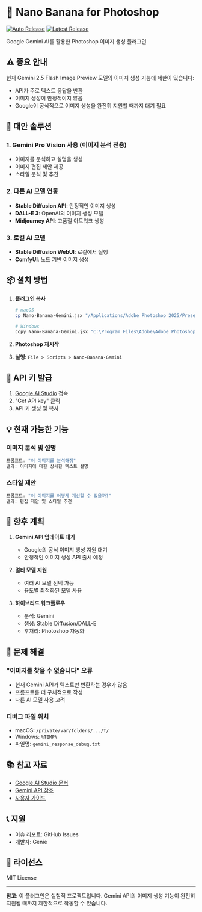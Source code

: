 # 🎨 Nano Banana for Photoshop

[![Auto Release](https://github.com/NewTurn2017/nanobanana/actions/workflows/auto-release.yml/badge.svg)](https://github.com/NewTurn2017/nanobanana/actions/workflows/auto-release.yml)
[![Latest Release](https://img.shields.io/github/v/release/NewTurn2017/nanobanana)](https://github.com/NewTurn2017/nanobanana/releases/latest)

Google Gemini AI를 활용한 Photoshop 이미지 생성 플러그인

## ⚠️ 중요 안내

현재 Gemini 2.5 Flash Image Preview 모델의 이미지 생성 기능에 제한이 있습니다:
- API가 주로 텍스트 응답을 반환
- 이미지 생성이 안정적이지 않음
- Google이 공식적으로 이미지 생성을 완전히 지원할 때까지 대기 필요

## 🔧 대안 솔루션

### 1. Gemini Pro Vision 사용 (이미지 분석 전용)
- 이미지를 분석하고 설명을 생성
- 이미지 편집 제안 제공
- 스타일 분석 및 추천

### 2. 다른 AI 모델 연동
- **Stable Diffusion API**: 안정적인 이미지 생성
- **DALL-E 3**: OpenAI의 이미지 생성 모델
- **Midjourney API**: 고품질 아트워크 생성

### 3. 로컬 AI 모델
- **Stable Diffusion WebUI**: 로컬에서 실행
- **ComfyUI**: 노드 기반 이미지 생성

## 📦 설치 방법

1. **플러그인 복사**
   ```bash
   # macOS
   cp Nano-Banana-Gemini.jsx "/Applications/Adobe Photoshop 2025/Presets/Scripts/"
   
   # Windows
   copy Nano-Banana-Gemini.jsx "C:\Program Files\Adobe\Adobe Photoshop 2025\Presets\Scripts\"
   ```

2. **Photoshop 재시작**

3. **실행**: `File > Scripts > Nano-Banana-Gemini`

## 🔑 API 키 발급

1. [Google AI Studio](https://aistudio.google.com) 접속
2. "Get API key" 클릭
3. API 키 생성 및 복사

## 💡 현재 가능한 기능

### 이미지 분석 및 설명
```javascript
프롬프트: "이 이미지를 분석해줘"
결과: 이미지에 대한 상세한 텍스트 설명
```

### 스타일 제안
```javascript
프롬프트: "이 이미지를 어떻게 개선할 수 있을까?"
결과: 편집 제안 및 스타일 추천
```

## 🚀 향후 계획

1. **Gemini API 업데이트 대기**
   - Google의 공식 이미지 생성 지원 대기
   - 안정적인 이미지 생성 API 출시 예정

2. **멀티 모델 지원**
   - 여러 AI 모델 선택 가능
   - 용도별 최적화된 모델 사용

3. **하이브리드 워크플로우**
   - 분석: Gemini
   - 생성: Stable Diffusion/DALL-E
   - 후처리: Photoshop 자동화

## 🐛 문제 해결

### "이미지를 찾을 수 없습니다" 오류
- 현재 Gemini API가 텍스트만 반환하는 경우가 많음
- 프롬프트를 더 구체적으로 작성
- 다른 AI 모델 사용 고려

### 디버그 파일 위치
- macOS: `/private/var/folders/.../T/`
- Windows: `%TEMP%`
- 파일명: `gemini_response_debug.txt`

## 📚 참고 자료

- [Google AI Studio 문서](https://ai.google.dev/docs)
- [Gemini API 참조](https://ai.google.dev/api/rest)
- [사용자 가이드](./사용자_가이드.md)

## 📞 지원

- 이슈 리포트: GitHub Issues
- 개발자: Genie

## 📝 라이선스

MIT License

---

**참고**: 이 플러그인은 실험적 프로젝트입니다. Gemini API의 이미지 생성 기능이 완전히 지원될 때까지 제한적으로 작동할 수 있습니다.